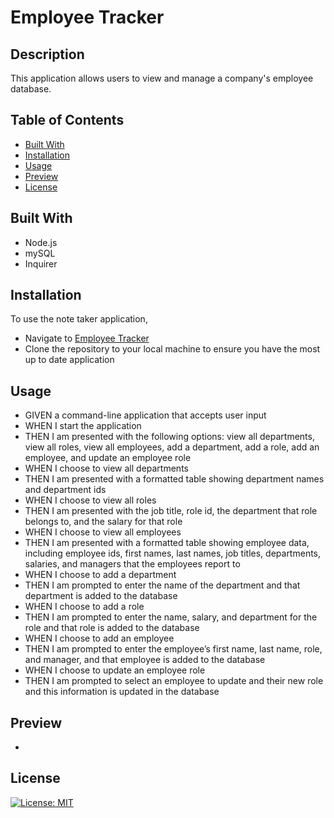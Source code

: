 # Employee Tracker

## Description

This application allows users to view and manage a company's employee database.

## Table of Contents

- [Built With](#built-with)
- [Installation](#installation)
- [Usage](#usage)
- [Preview](#preview)
- [License](#license)

## Built With

- Node.js
- mySQL
- Inquirer

## Installation

To use the note taker application,
- Navigate to [Employee Tracker](https://github.com/devkjoon/employee-tracker)
- Clone the repository to your local machine to ensure you have the most up to date application

## Usage

- GIVEN a command-line application that accepts user input
- WHEN I start the application
- THEN I am presented with the following options: view all departments, view all roles, view all employees, add a department, add a role, add an employee, and update an employee role
- WHEN I choose to view all departments
- THEN I am presented with a formatted table showing department names and department ids
- WHEN I choose to view all roles
- THEN I am presented with the job title, role id, the department that role belongs to, and the salary for that role
- WHEN I choose to view all employees
- THEN I am presented with a formatted table showing employee data, including employee ids, first names, last names, job titles, departments, salaries, and managers that the employees report to
- WHEN I choose to add a department
- THEN I am prompted to enter the name of the department and that department is added to the database
- WHEN I choose to add a role
- THEN I am prompted to enter the name, salary, and department for the role and that role is added to the database
- WHEN I choose to add an employee
- THEN I am prompted to enter the employee’s first name, last name, role, and manager, and that employee is added to the database
- WHEN I choose to update an employee role
- THEN I am prompted to select an employee to update and their new role and this information is updated in the database 

## Preview 

-

## License

[![License: MIT](https://img.shields.io/badge/License-MIT-yellow.svg)](https://opensource.org/licenses/MIT)  
